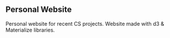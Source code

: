 ## Personal Website

Personal website for recent CS projects.
Website made with d3 & Materialize libraries. 
